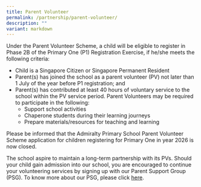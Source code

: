 ```yaml
---
title: Parent Volunteer
permalink: /partnership/parent-volunteer/
description: ""
variant: markdown
---
```

Under the Parent Volunteer Scheme, a child will be eligible to register in Phase 2B of the Primary One (P1) Registration Exercise, if he/she meets the following criteria: 

* Child is a Singapore Citizen or Singapore Permanent Resident
* Parent(s) has joined the school as a parent volunteer (PV) not later than 1 July of the year before P1 registration; and
* Parent(s) has contributed at least 40 hours of voluntary service to the school within the PV service period. Parent Volunteers may be required to participate in the following:
	* Support school activities
	* Chaperone students during their learning journeys
	* Prepare materials/resources for teaching and learning 

Please be informed that the Admiralty Primary School Parent Volunteer Scheme application 
for children registering for Primary One in year 2026 is now closed.

The school aspire to maintain a long-term partnership with its PVs. Should your child gain admission into our school, you are encouraged to continue your volunteering services by signing up with our Parent Support Group (PSG). To know more about our PSG, please click [here](https://www.admiraltypri.moe.edu.sg/partnership/parent-support-group/).